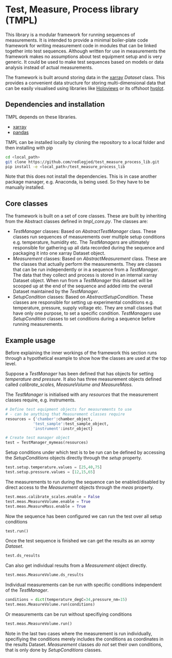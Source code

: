 # Test, Measure, Process library (TMPL)

This library is a modular framework for running sequences of measurements. It is intended to provide a minimal boiler-plate code framework for writing measurement code in modules that can be linked together into test sequences. Although written for use in measurements the framework makes no assumptions about test equipment setup and is very generic. It could be used to make test sequences based on models or data analysis instead of actual measurements.

The framework is built around storing data in the [xarray](http://xarray.pydata.org/en/stable/) _Dataset_ class. This provides a convenient data structure for storing multi-dimensional data that can be easily visualised using libraries like [Holoviews](http://holoviews.org/index.html) or its offshoot [hvplot](https://hvplot.holoviz.org/index.html).

## Dependencies and installation
TMPL depends on these libraries. 

* [xarray](http://xarray.pydata.org/en/stable/)
* [pandas](https://pandas.pydata.org/pandas-docs/stable/)

TMPL can be installed locally by cloning the repository to a local folder and then installing with pip

```bash
cd <local_path>
git clone https://github.com/redlegjed/test_measure_process_lib.git
pip install -e <local_path>/test_measure_process_lib

```
Note that this does not install the dependencies. This is in case another package manager, e.g. Anaconda, is being used. So they have to be manually installed.



## Core classes

The framework is built on a set of core classes. These are built by inheriting from the Abstract classes defined in *tmpl_core.py*. The classes are:

* _TestManager_ classes: Based on _AbstractTestManager_ class. These classes run sequences of measurements over multiple setup conditions e.g. temperature, humidity etc. The _TestManagers_ are ultimately responsible for gathering up all data recorded during the sequence and packaging it into one xarray Dataset object.
* _Measurement_ classes: Based on _AbstractMeasurement_ class. These are the classes that actually perform the measurements. They are classes that can be run independently or in a sequence from a _TestManager_. The data that they collect and process is stored in an internal xarray Dataset object. When run from a _TestManager_ this dataset will be scooped up at the end of the sequence and added into the overall Dataset maintained by the _TestManager_.
* _SetupCondition_ classes: Based on _AbstractSetupCondition_. These classes are responsible for setting up experimental conditions e.g. temperature, pressure, supply voltage etc. They are small classes that have only one purpose, to set a specific condition. _TestManagers_ use _SetupCondition_ classes to set conditions during a sequence before running measurements. 


## Example usage

Before explaining the inner workings of the framework this section runs through a hypothetical example to show how the classes are used at the top level.

Suppose a _TestManager_ has been defined that has objects for setting *temperature and pressure*. It also has three measurement objects defined called *calibrate_scales, MeasureVolume and MeasureMass*.

The _TestManager_ is initialised with any _resources_ that the measurement classes require, e.g. instruments.

```python
# Define test equipment objects for measurements to use
# - can be anything that Measurement classes require
resources = {'chamber':chamber_object,
            'test_sample':test_sample_object,
            'instrument':instr_object}

# Create test manager object
test = TestManager_mymeas(resources)
```

Setup conditions under which test is to be run can be defined by accessing the _SetupConditions_ objects directly through the _setup_ property.

```python
test.setup.temperature.values = [25,40,75]
test.setup.pressure.values = [12,15,65]
```

The measurements to run during the sequence can be enabled/disabled by direct access to the _Measurement_ objects through the _meas_ property.

```python
test.meas.calibrate_scales.enable = False
test.meas.MeasureVolume.enable = True
test.meas.MeasureMass.enable = True
```

Now the sequence has been configured we can run the test over all setup conditions

```python
test.run()
```

Once the test sequence is finished we can get the results as an *xarray Dataset*.

```python
test.ds_results
```

Can also get individual results from a _Measurement_ object directly.

```python
test.meas.MeasureVolume.ds_results
```

Individual measurements can be run with specific conditions independent of the _TestManager_.

```python
conditions = dict(temperature_degC=34,pressure_nm=15)
test.meas.MeasureVolume.run(conditions)
```

Or measurements can be run without specifiying conditions

```python
test.meas.MeasureVolume.run()
```

Note in the last two cases where the measurement is run individually, specifiying the conditions merely includes the conditions as coordinates in the results Dataset. _Measurement_ classes _do not_ set their own conditions, that is only done by _SetupConditions_ classes.